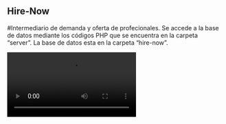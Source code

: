 ## Hire-Now
#Intermediario de demanda y oferta de profecionales.
Se accede a la base de datos mediante los códigos PHP que se encuentra en la carpeta “server”.
La base de datos esta en la carpeta “hire-now”.

![This is an explain](https://github.com/FierSet/Hire-Now/blob/master/explicacion.mp4)
